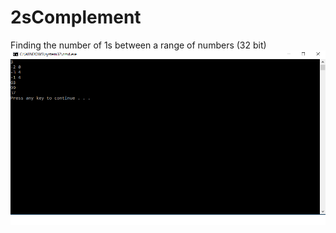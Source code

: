 # 2sComplement
Finding the number of 1s between a range of numbers (32 bit)
![Alt text](https://github.com/Marbill/2sComplement/blob/master/2scomp.png?raw=true "Screenshot")
